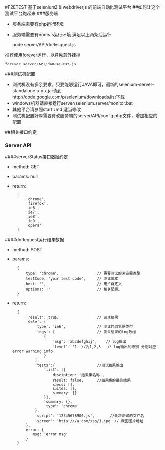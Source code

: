 #F2ETEST 基于selenium2 & webdriverjs 的前端自动化测试平台
##如何让这个测试平台跑起来
###服务端
* 服务端需要有php运行环境
* 服务端需要有nodeJs运行环境
满足以上两条后运行

    node server/API/doResquest.js

推荐使用forever运行，以避免意外挂掉

    forever server/API/doResquest.js
###测试机配置
* 测试机没有多余要求，只要能够运行JAVA即可，最新的selenium-server-standalone-x.x.x.jar请到http://code.google.com/p/selenium/downloads/list下载
* windows机器请直接运行server/selenium.server/monitor.bat
* 其他平台请参照start.cmd 适当修改
* 测试机配置好厚需要修改服务端的server/API/config.php文件，增加相应的配置

##相关接口约定

### Server API

####serverStatus接口数据约定

* method: GET
* params: null
* return:
	
		[
        	'chrome',
        	'firefox',
        	'ie6',
        	'ie7',
        	'ie8',
        	'ie9',
        	'opera'
        ]
        

####doRequest运行结果数据

* method: POST
* params: 

		{
			type: 'chrome',					// 需要测试的浏览器类型
			testCode: 'your test code',		// 测试脚本
			host: '',                       // 用户自定义
			options: ''						// 相关配置… 
		}
* return:

    	{
        	'result': true,					// 请求结果
        	'data': {
            	'type': 'ie6',				// 测试的浏览器类型
            	'logs': [					// 测试结果的log数组
                	{
                    	'msg': 'abcdefghij',	// log输出
                    	'level': '1' //为1,2,3	// log输出的级别 分别对应 error warning info
               	 	}
            	],
            	'tests':{                   //测试结果输出
            	    'list': [{
            	        desciption: '结果集名称',
            	        result: false,      //结果集的最终结果
            	        specs: [],
            	        suites: [],
            	        summary: {}
            	    }],
            	    'summary: {},
            	    'type': 'chrome'
            	},
            	'script': '12345678900.js',       //此次测试的文件名
            	'screen': 'http:///a.com/sss/1.jpg'	// 截图图片地址
        	},
        	error: {
        	   msg: 'error msg'
        	}
    	}
